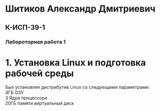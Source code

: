<p> <h1> Шитиков Александр Дмитриевич </h1> </p>
       <p align="center">  <h2> К-ИСП-39-1 </h2> </p>
<p align="center"> <h3>Лабороторная работа 1</h3> </p>

<p align="center"> <h1> 1. Установка Linux и подготовка рабочей среды </h1> </p>

Был установлен дистрибутив Linux со следующими параметрами:  
4ГБ ОЗУ  
3 Ядра процессора  
20ГБ памяти виртуальный диск  
